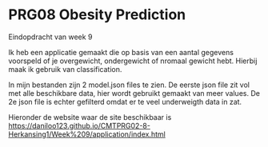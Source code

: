# PRG08 Obesity Prediction
Eindopdracht van week 9

Ik heb een applicatie gemaakt die op basis van een aantal gegevens voorspeld of je overgewicht, ondergewicht of nromaal gewicht hebt.
Hierbij maak ik gebruik van classification.

In mijn bestanden zijn 2 model.json files te zien.
De eerste json file zit vol met alle beschikbare data, hier wordt gebruikt gemaakt van meer values.
De 2e json file is echter gefilterd omdat er te veel underweigth data in zat.

Hieronder de website waar de site beschikbaar is
https://daniloo123.github.io/CMTPRG02-8-Herkansing1/Week%209/application/index.html